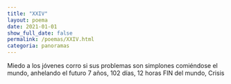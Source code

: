```yaml
---
title: "XXIV"
layout: poema
date: 2021-01-01
show_full_date: false
permalink: /poemas/XXIV.html
categoria: panoramas
---
```

Miedo a los jóvenes
corro si sus problemas son simplones
comiéndose el mundo, anhelando el futuro
7 años, 102 días, 12 horas
FIN del mundo, Crisis
